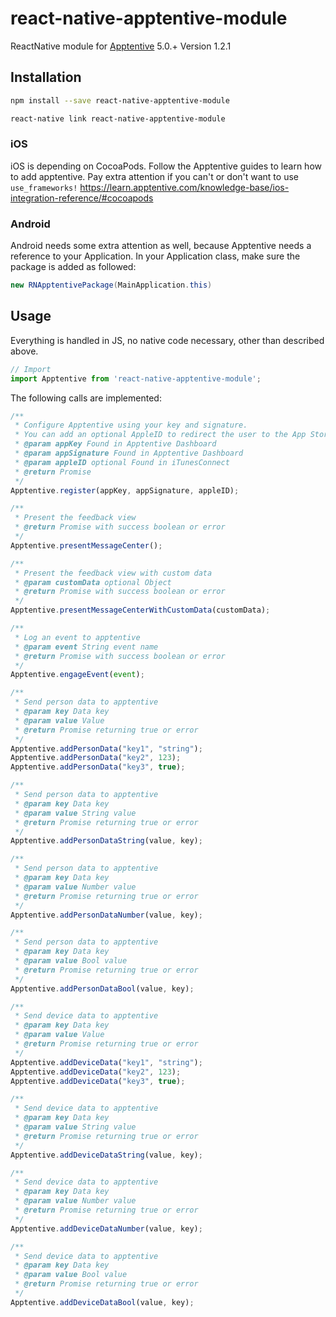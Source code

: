 # react-native-apptentive-module
ReactNative module for [Apptentive](https://github.com/apptentive/apptentive-ios) 5.0.+
Version 1.2.1

## Installation

```bash
npm install --save react-native-apptentive-module
```
```bash
react-native link react-native-apptentive-module
```

### iOS
iOS is depending on CocoaPods. Follow the Apptentive guides to learn how to add apptentive.
Pay extra attention if you can't or don't want to use `use_frameworks!`
https://learn.apptentive.com/knowledge-base/ios-integration-reference/#cocoapods

### Android
Android needs some extra attention as well, because Apptentive needs a reference to your 
Application. In your Application class, make sure the package is added as followed:
```java
new RNApptentivePackage(MainApplication.this)
``` 

## Usage
Everything is handled in JS, no native code necessary, other than described above. 
```js
// Import
import Apptentive from 'react-native-apptentive-module';
```

The following calls are implemented:
```js
/**
 * Configure Apptentive using your key and signature.
 * You can add an optional AppleID to redirect the user to the App Store
 * @param appKey Found in Apptentive Dashboard
 * @param appSignature Found in Apptentive Dashboard
 * @param appleID optional Found in iTunesConnect
 * @return Promise
 */
Apptentive.register(appKey, appSignature, appleID);

/**
 * Present the feedback view
 * @return Promise with success boolean or error
 */
Apptentive.presentMessageCenter();

/**
 * Present the feedback view with custom data
 * @param customData optional Object
 * @return Promise with success boolean or error
 */
Apptentive.presentMessageCenterWithCustomData(customData);

/**
 * Log an event to apptentive
 * @param event String event name
 * @return Promise with success boolean or error
 */
Apptentive.engageEvent(event);

/**
 * Send person data to apptentive
 * @param key Data key
 * @param value Value
 * @return Promise returning true or error
 */
Apptentive.addPersonData("key1", "string");
Apptentive.addPersonData("key2", 123);
Apptentive.addPersonData("key3", true);

/**
 * Send person data to apptentive
 * @param key Data key
 * @param value String value
 * @return Promise returning true or error
 */
Apptentive.addPersonDataString(value, key);

/**
 * Send person data to apptentive
 * @param key Data key
 * @param value Number value
 * @return Promise returning true or error
 */
Apptentive.addPersonDataNumber(value, key);

/**
 * Send person data to apptentive
 * @param key Data key
 * @param value Bool value
 * @return Promise returning true or error
 */
Apptentive.addPersonDataBool(value, key);

/**
 * Send device data to apptentive
 * @param key Data key
 * @param value Value
 * @return Promise returning true or error
 */
Apptentive.addDeviceData("key1", "string");
Apptentive.addDeviceData("key2", 123);
Apptentive.addDeviceData("key3", true);

/**
 * Send device data to apptentive
 * @param key Data key
 * @param value String value
 * @return Promise returning true or error
 */
Apptentive.addDeviceDataString(value, key);

/**
 * Send device data to apptentive
 * @param key Data key
 * @param value Number value
 * @return Promise returning true or error
 */
Apptentive.addDeviceDataNumber(value, key);

/**
 * Send device data to apptentive
 * @param key Data key
 * @param value Bool value
 * @return Promise returning true or error
 */
Apptentive.addDeviceDataBool(value, key);
```
